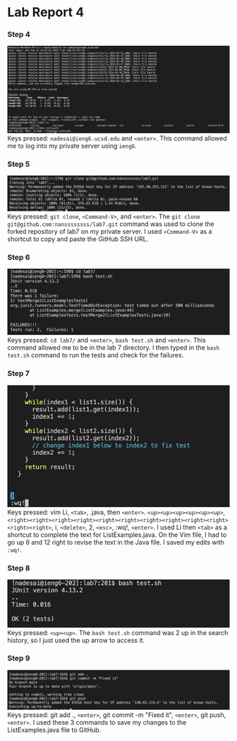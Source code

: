 # Lab Report 4 # 

### Step 4 ###
![Image](step4.png)
Keys pressed: ```nadesai@ieng6.ucsd.edu``` and ```<enter>```. This command allowed me to log into my private server using ```ieng6```.

### Step 5 ###
![Image](step5.png)
Keys pressed: ```git clone```, ```<Command-V>```, and ```<enter>```. The ```git clone git@github.com:nanssssssss/lab7.git``` command was used to clone the forked repository of lab7 on my private server. I used ```<Command-V>``` as a shortcut to copy and paste the GitHub SSH URL. 

### Step 6 ###
![Image](step6.png)
Keys pressed: ```cd lab7/``` and ```<enter>```, ```bash test.sh``` and ```<enter>```. This command allowed me to be in the lab 7 directory. I then typed in the ```bash test.sh``` command to run the tests and check for the failures. 

### Step 7 ###
![Image](step7.png)
Keys pressed: vim Li, ```<tab>```, .java, then ```<enter>```. ```<up><up><up><up><up><up>```, ```<right><right><right><right><right><right><right><right><right><right><right><right>```, i, ```<delete>```, 2, ```<esc>```, :wq!, ```<enter>```. I used Li then ```<tab>``` as a shortcut to complete the text for ListExamples.java. On the Vim file, I had to go up 6 and 12 right to revise the text in the Java file. I saved my edits with ```:wq!```. 

### Step 8 ###
![Image](step8.png)
Keys pressed: ```<up><up>```. The ```bash test.sh``` command was 2 up in the search history, so I just used the up arrow to access it.

### Step 9 ###
![Image](step9.png)
Keys pressed: git add ., ```<enter>```, git commit -m "Fixed it", ```<enter>```, git push, ```<enter>```. I used these 3 commands to save my changes to the ListExamples.java file to GitHub. 
